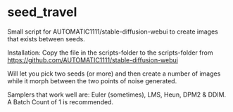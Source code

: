 # seed_travel
Small script for AUTOMATIC1111/stable-diffusion-webui to create images that exists between seeds.

Installation:
Copy the file in the scripts-folder to the scripts-folder from https://github.com/AUTOMATIC1111/stable-diffusion-webui

Will let you pick two seeds (or more) and then create a number of images while it morph between the two points of noise generated.

Samplers that work well are: Euler (sometimes), LMS, Heun, DPM2 & DDIM. A Batch Count of 1 is recommended.

